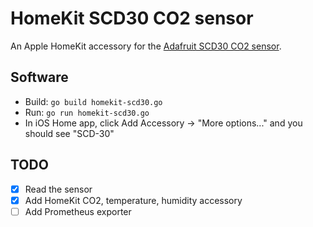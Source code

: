 # HomeKit SCD30 CO2 sensor

An Apple HomeKit accessory for the [Adafruit SCD30 CO2 sensor](https://www.adafruit.com/product/4867).

## Software

* Build: `go build homekit-scd30.go`
* Run: `go run homekit-scd30.go`
* In iOS Home app, click Add Accessory -> "More options..." and you should see "SCD-30"

## TODO

- [x] Read the sensor
- [x] Add HomeKit CO2, temperature, humidity accessory
- [ ] Add Prometheus exporter
